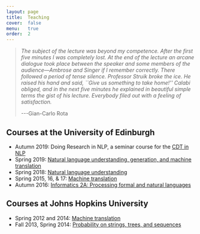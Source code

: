 ```yaml
---
layout: page
title:  Teaching
cover:  false
menu:   true
order:  2
---
```


> _The subject of the lecture was beyond my competence. After the 
> first five minutes I was completely lost. At the end of the lecture an arcane 
> dialogue took place between the speaker and some members of the audience&mdash;Ambrose 
> and Singer if I remember correctly. There followed a period of tense silence. 
> Professor Struik broke the ice. He raised his hand and said, ``Give us something 
> to take home!'' Calabi obliged, and in the next five minutes he explained in 
> beautiful simple terms the gist of his lecture. Everybody filed out with a 
> feeling of satisfaction._
>
> ---Gian-Carlo Rota

## Courses at the University of Edinburgh
* Autumn 2019: Doing Research in NLP, a seminar course for the [CDT in NLP](https://edin.ac/cdt-in-nlp)
* Spring 2019: [Natural language understanding, generation, and machine translation](https://course.inf.ed.ac.uk/nlu+)
* Spring 2018: [Natural language understanding](https://www.inf.ed.ac.uk/teaching/courses/nlu/)
* Spring 2015, 16, &amp; 17: [Machine translation](https://alopez.github.io/mt-class/)
* Autumn 2016: [Informatics 2A: Processing formal and natural languages](http://www.inf.ed.ac.uk/teaching/courses/inf2a/)

## Courses at Johns Hopkins University
* Spring 2012 and 2014: [Machine translation](http://mt-class.org/jhu-2014/)
* Fall 2013, Spring 2014: [Probability on strings, trees, and sequences](https://piazza.com/jhu/fall2013/en600771/home)
